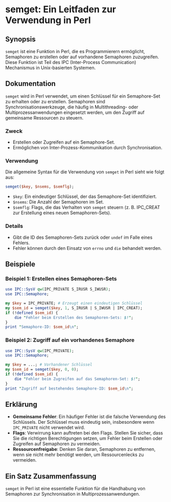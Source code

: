 <!--
Meta Description: # semget: Ein Leitfaden zur Verwendung in Perl ## Synopsis `semget` ist eine Funktion in Perl, die es Programmierern ermöglicht, Semaphoren zu erstell...
Meta Keywords: die, semaphoren, semget, perl, semaphore
-->

# semget: Ein Leitfaden zur Verwendung in Perl

## Synopsis
`semget` ist eine Funktion in Perl, die es Programmierern ermöglicht, Semaphoren zu erstellen oder auf vorhandene Semaphoren zuzugreifen. Diese Funktion ist Teil des IPC (Inter-Process Communication) Mechanismus in Unix-basierten Systemen.

## Dokumentation
`semget` wird in Perl verwendet, um einen Schlüssel für ein Semaphore-Set zu erhalten oder zu erstellen. Semaphoren sind Synchronisationswerkzeuge, die häufig in Multithreading- oder Multiprozessanwendungen eingesetzt werden, um den Zugriff auf gemeinsame Ressourcen zu steuern.

### Zweck
- Erstellen oder Zugreifen auf ein Semaphore-Set.
- Ermöglichen von Inter-Prozess-Kommunikation durch Synchronisation.

### Verwendung
Die allgemeine Syntax für die Verwendung von `semget` in Perl sieht wie folgt aus:

```perl
semget($key, $nsems, $semflg);
```

- `$key`: Ein eindeutiger Schlüssel, der das Semaphore-Set identifiziert.
- `$nsems`: Die Anzahl der Semaphoren im Set.
- `$semflg`: Flags, die das Verhalten von `semget` steuern (z. B. IPC_CREAT zur Erstellung eines neuen Semaphoren-Sets).

### Details
- Gibt die ID des Semaphoren-Sets zurück oder `undef` im Falle eines Fehlers.
- Fehler können durch den Einsatz von `errno` und `die` behandelt werden.

## Beispiele

### Beispiel 1: Erstellen eines Semaphoren-Sets
```perl
use IPC::SysV qw(IPC_PRIVATE S_IRUSR S_IWUSR);
use IPC::Semaphore;

my $key = IPC_PRIVATE; # Erzeugt einen eindeutigen Schlüssel
my $sem_id = semget($key, 1, S_IRUSR | S_IWUSR | IPC_CREAT);
if (!defined $sem_id) {
    die "Fehler beim Erstellen des Semaphoren-Sets: $!";
}
print "Semaphore-ID: $sem_id\n";
```

### Beispiel 2: Zugriff auf ein vorhandenes Semaphore
```perl
use IPC::SysV qw(IPC_PRIVATE);
use IPC::Semaphore;

my $key = ...; # Vorhandener Schlüssel
my $sem_id = semget($key, 0, 0);
if (!defined $sem_id) {
    die "Fehler beim Zugreifen auf das Semaphoren-Set: $!";
}
print "Zugriff auf bestehendes Semaphore-ID: $sem_id\n";
```

## Erklärung
- **Gemeinsame Fehler**: Ein häufiger Fehler ist die falsche Verwendung des Schlüssels. Der Schlüssel muss eindeutig sein, insbesondere wenn `IPC_PRIVATE` nicht verwendet wird.
- **Flags**: Verwirrung kann auftreten bei den Flags. Stellen Sie sicher, dass Sie die richtigen Berechtigungen setzen, um Fehler beim Erstellen oder Zugreifen auf Semaphoren zu vermeiden.
- **Ressourcenfreigabe**: Denken Sie daran, Semaphoren zu entfernen, wenn sie nicht mehr benötigt werden, um Ressourcenlecks zu vermeiden.

## Ein Satz Zusammenfassung
`semget` in Perl ist eine essentielle Funktion für die Handhabung von Semaphoren zur Synchronisation in Multiprozessanwendungen.